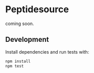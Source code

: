 # Peptidesource
coming soon.

## Development

Install dependencies and run tests with:

```bash
npm install
npm test
```
